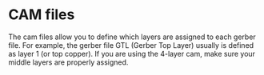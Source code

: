 CAM files
=======================
The cam files allow you to define which layers are assigned to each gerber file. 
For example, the gerber file GTL (Gerber Top Layer) usually is defined as layer 1 (or top copper). 
If you are using the 4-layer cam, make sure your middle layers are properly assigned. 
